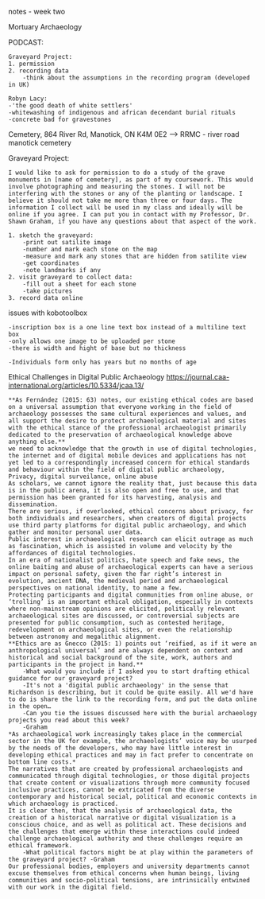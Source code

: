 notes - week two

Mortuary Archaeology

PODCAST:
    
    Graveyard Project:
    1. permission
    2. recording data
        -think about the assumptions in the recording program (developed in UK)

    Robyn Lacy:
    -'the good death of white settlers'
    -whitewashing of indigenous and african decendant burial rituals
    -concrete bad for gravestones

Cemetery, 864 River Rd, Manotick, ON K4M 0E2 --> RRMC - river road manotick cemetery

Graveyard Project:

    I would like to ask for permission to do a study of the grave monuments in [name of cemetery], as part of my coursework. This would involve photographing and measuring the stones. I will not be interfering with the stones or any of the planting or landscape. I believe it should not take me more than three or four days. The information I collect will be used in my class and ideally will be online if you agree. I can put you in contact with my Professor, Dr. Shawn Graham, if you have any questions about that aspect of the work.
    
    1. sketch the graveyard:
        -print out satilite image
        -number and mark each stone on the map
        -measure and mark any stones that are hidden from satilite view
        -get coordinates
        -note landmarks if any
    2. visit graveyard to collect data:
        -fill out a sheet for each stone
        -take pictures
    3. record data online
    
issues with kobotoolbox

    -inscription box is a one line text box instead of a multiline text box
    -only allows one image to be uploaded per stone
    -there is width and hight of base but no thickness
    
    -Individuals form only has years but no months of age
    
Ethical Challenges in Digital Public Archaeology
https://journal.caa-international.org/articles/10.5334/jcaa.13/

    **As Fernández (2015: 63) notes, our existing ethical codes are based on a universal assumption that everyone working in the field of archaeology possesses the same cultural experiences and values, and all support the desire to protect archaeological material and sites with the ethical stance of the professional archaeologist primarily dedicated to the preservation of archaeological knowledge above anything else.**
    we need to acknowledge that the growth in use of digital technologies, the internet and of digital mobile devices and applications has not yet led to a correspondingly increased concern for ethical standards and behaviour within the field of digital public archaeology, 
    Privacy, digital surveilance, online abuse
    As scholars, we cannot ignore the reality that, just because this data is in the public arena, it is also open and free to use, and that permission has been granted for its harvesting, analysis and dissemination. 
    There are serious, if overlooked, ethical concerns about privacy, for both individuals and researchers, when creators of digital projects use third party platforms for digital public archaeology, and which gather and monitor personal user data.
    Public interest in archaeological research can elicit outrage as much as fascination, which is assisted in volume and velocity by the affordances of digital technologies. 
    In an era of nationalist politics, hate speech and fake news, the online baiting and abuse of archaeological experts can have a serious impact on personal safety, given the far right’s interest in evolution, ancient DNA, the medieval period and archaeological perspectives on national identity, to name a few. 
    Protecting participants and digital communities from online abuse, or ‘trolling’ is an important ethical obligation, especially in contexts where non-mainstream opinions are elicited, politically relevant archaeological sites are discussed, or controversial subjects are presented for public consumption, such as contested heritage, redevelopment on archaeological sites, or even the relationship between astronomy and megalithic alignment. 
    **Ethics are as Gnecco (2015: 1) points out ‘reified, as if it were an anthropological universal’ and are always dependent on context and historical and social background of the site, work, authors and participants in the project in hand.**
        -What would you include if I asked you to start drafting ethical guidance for our graveyard project?
        -It's not a 'digital public archaeology' in the sense that Richardson is describing, but it could be quite easily. All we'd have to do is share the link to the recording form, and put the data online in the open…
        -Can you tie the issues discussed here with the burial archaeology projects you read about this week?
        -Graham
    *As archaeological work increasingly takes place in the commercial sector in the UK for example, the archaeologists’ voice may be usurped by the needs of the developers, who may have little interest in developing ethical practices and may in fact prefer to concentrate on bottom line costs.*
    The narratives that are created by professional archaeologists and communicated through digital technologies, or those digital projects that create content or visualizations through more community focused inclusive practices, cannot be extricated from the diverse contemporary and historical social, political and economic contexts in which archaeology is practiced. 
    It is clear then, that the analysis of archaeological data, the creation of a historical narrative or digital visualization is a conscious choice, and as well as political act. These decisions and the challenges that emerge within these interactions could indeed challenge archaeological authority and these challenges require an ethical framework.
        -What political factors might be at play within the parameters of the graveyard project? -Graham
    Our professional bodies, employers and university departments cannot excuse themselves from ethical concerns when human beings, living communities and socio-political tensions, are intrinsically entwined with our work in the digital field. 
    
    
    
    
    
    
    

